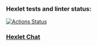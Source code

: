### Hexlet tests and linter status:
[![Actions Status](https://github.com/Evgeny111111/frontend-project-12/actions/workflows/hexlet-check.yml/badge.svg)](https://github.com/Evgeny111111/frontend-project-12/actions)


### [Hexlet Chat](https://frontend-project-12-qi3l.onrender.com/)
